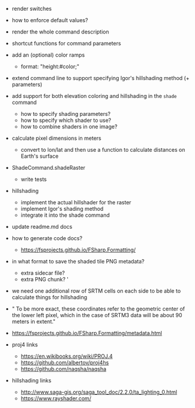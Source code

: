 ﻿- render switches
- how to enforce default values?
- render the whole command description
- shortcut functions for command parameters

- add an (optional) color ramps
    - format: "height:#color;"
- extend command line to support specifying Igor's hillshading method (+ parameters)
- add support for both elevation coloring and hillshading in the `shade` command
    - how to specify shading parameters?
    - how to specify which shader to use?
    - how to combine shaders in one image?

-  calculate pixel dimensions in meters
    - convert to lon/lat and then use a function to calculate distances on Earth's surface

- ShadeCommand.shadeRaster
    - write tests

- hillshading
    - implement the actual hillshader for the raster
    - implement Igor's shading method
    - integrate it into the shade command
- update readme.md docs

- how to generate code docs?
    - https://fsprojects.github.io/FSharp.Formatting/

- in what format to save the shaded tile PNG metadata?  
    - extra sidecar file?
    - extra PNG chunk?
'
- we need one additional row of SRTM cells on each side to be able to calculate things for hillshading

- " To be more exact, these
coordinates refer to the geometric center of the lower left pixel, which in the case of SRTM3 data will be about 90 meters in extent."

- https://fsprojects.github.io/FSharp.Formatting/metadata.html

- proj4 links
    - https://en.wikibooks.org/wiki/PROJ.4
    - https://github.com/albertov/proj4hs
    - https://github.com/naqsha/naqsha
- hillshading links
    - http://www.saga-gis.org/saga_tool_doc/2.2.0/ta_lighting_0.html
    - https://www.rayshader.com/